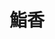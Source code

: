 ---
title: "鮨香"
description: "鮨香"
layout: shop
keywords:
  - 美食競賽
  - 台灣美食
  - 美食精選
datePublished: "2025-06-30"
dateModified: "2025-07-06"
city: "台北市"
district: "中山區"
address: "台北市中山區林森北路485巷10號1樓"
phone: ""
geo: "25.061113742491376, 121.52615334259835"
google_map: "https://maps.app.goo.gl/5s3ya9spiKFv6E799"
footinder: "https://footinder.com.tw/%E5%8F%B0%E5%8C%97%E5%B8%82%E4%B8%AD%E5%B1%B1%E5%8D%80/362126/"
official: "https://www.instagram.com/sushi_kaori_2024/"
award:
  - name: "500盤"
    year: "2024"
    entries:
      - dishes:
          - "海苔鰻魚"
          - "龍蝦蛋汁"

---